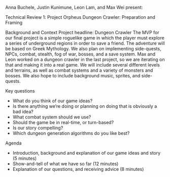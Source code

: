 Anna Buchele, Justin Kunimune, Leon Lam, and Max Wei present:

Technical Review 1: Project Orpheus
Dungeon Crawler: Preparation and Framing

Background and Context
Project headline: Dungeon Crawler
The MVP for our final project is a simple roguelike game in which the player must explore a series of underground regions in order to save a friend. The adventure will be based on Greek Mythology. We also plan on implementing side-quests, NPCs, combat, stealth, fog of war, bosses, and a save system.
Max and Leon worked on a dungeon crawler in the last project, so we are iterating on that and making it into a real game. We will include several different levels and terrains, as well as combat systems and a variety of monsters and bosses. We also hope to include background music, sprites, and side-quests.

Key questions
- What do you think of our game ideas? 
- Is there anything we’re doing or planning on doing that is obviously a bad idea?
- What combat system should we use? 
- Should the game be in real-time, or turn-based?
- Is our story compelling?
- Which dungeon generation algorithms do you like best?

Agenda
- Introduction, background and explanation of our game ideas and story (5 minutes)
- Show-and-tell of what we have so far (12 minutes)
- Explanation of our questions, and receiving advice (8 minutes)
